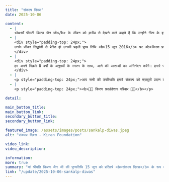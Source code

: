 ```yaml
---
title: "संकल्प दिवस"
date: 2025-10-06

content:
  - |
    <b>माँ श्रीमती किरण जैन जी</b> के जीवन को क़रीब से देखने वाले कहते हैं कि उन्होंने गीता के इस प्रसिद्ध श्लोक को जीवंत देखा है। वो कठिन से कठिन परिस्थितियों में भी अपने कर्म का निष्काम पालन करती रहीं।
  - |
    <div style="padding-top: 24px;">
    उनके जीवन सिद्धांतों से प्रेरित हो उनकी पहली पुण्य तिथि <b>15 जून 2016</b> पर <b>किरण फ़ाउंडेशन</b> की संस्थापना की गयी। हम किरण फाउंडेशन की स्थापना के सफलतापूर्वक <b>8वें वर्ष</b> पूर्ण होने एवं <b>9वें वर्ष</b> में प्रवेश के अवसर पर आप को स्नेहपूर्वक आमंत्रित करते 
    </div>
  - |
    <div style="padding-top: 24px;">
    हम अपने पिछले 8 वर्षों के अनुभवों के स्मरण के साथ, आगे की आशाओं का अभिनंदन करेंगे। हमारे परिवार के सदस्य इस अवसर पर सांस्कृतिक, प्रेरणादायक एवं ज्ञानवर्धक कार्यक्रम प्रस्तुत 
    </div>
  - |
    <p style="padding-top: 24px;">आप सभी की उपस्थिति हमारे संकल्प को मज़बूती प्रदान करेगी।</p>
  - |
    <p style="padding-top: 24px;"><b>🙏🏻 किरण फ़ाउंडेशन परिवार 🙏🏻</b></p>

detail:

main_button_title:
main_button_link: 
secondary_button_title:
secondary_button_link: 

featured_image: /assets/images/posts/sankalp-diwas.jpeg
alt: "संकल्प दिवस - Kiran Foundation"

video_link: 
video_description: 

information:
more: true
summary: "मां श्रीमति किरण जैन जी की पुण्यतिथि 15 जून को प्रतिवर्ष <b>संकल्प दिवस</b> के रूप में समर्पित करते है।"
link: "/update/2025-10-06-sankalp-diwas"
---
```

